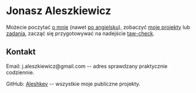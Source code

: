 <div lang="pl">

# Jonasz Aleszkiewicz

Możecie poczytać [o mnie](o-mnie.md) (nawet [po angielsku](about-me.md)), zobaczyć [moje projekty](projekty.md) lub [zadania](zadania.md), zacząć się przygotowywać na nadejście [taw-check](taw-check.md).

## Kontakt

Email: j.aleszkiewicz<span style="display: none;">[remove this]</span>@gmail.com -- adres sprawdzany praktycznie codziennie.

GitHub: [Aleshkev](https://github.com/Aleshkev) -- wszystkie moje publiczne projekty.
